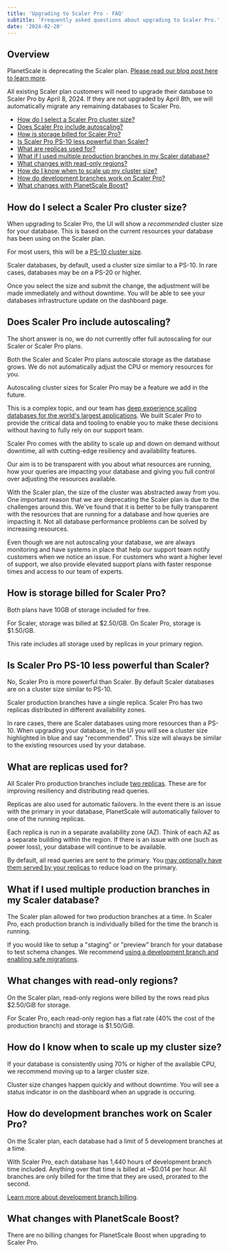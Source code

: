 ```yaml
---
title: 'Upgrading to Scaler Pro - FAQ'
subtitle: 'Frequently asked questions about upgrading to Scaler Pro.'
date: '2024-02-20'
---
```


## Overview

PlanetScale is deprecating the Scaler plan. [Please read our blog post here to learn more](/blog/deprecating-the-scaler-plan).

All existing Scaler plan customers will need to upgrade their database to Scaler Pro by April 8, 2024. If they are not upgraded by April 8th, we will automatically
migrate any remaining databases to Scaler Pro.

- [How do I select a Scaler Pro cluster size?](#how-do-i-select-a-scaler-pro-cluster-size-)
- [Does Scaler Pro include autoscaling?](#does-scaler-pro-include-autoscaling-)
- [How is storage billed for Scaler Pro?](#how-is-storage-billed-for-scaler-pro-)
- [Is Scaler Pro PS-10 less powerful than Scaler?](#is-scaler-pro-ps-10-less-powerful-than-scaler-)
- [What are replicas used for?](#what-are-replicas-used-for-)
- [What if I used multiple production branches in my Scaler database?](#what-if-i-used-multiple-production-branches-in-my-scaler-database-)
- [What changes with read-only regions?](#what-changes-with-read-only-regions-)
- [How do I know when to scale up my cluster size?](#how-do-i-know-when-to-scale-up-my-cluster-size-)
- [How do development branches work on Scaler Pro?](#how-do-development-branches-work-on-scaler-pro-)
- [What changes with PlanetScale Boost?](#what-changes-with-planetscale-boost-)

## How do I select a Scaler Pro cluster size?

When upgrading to Scaler Pro, the UI will show a _recommended_ cluster size for your database. This is based on the current resources your database has been using on the Scaler plan.

For most users, this will be a [PS-10 cluster size](/docs/concepts/planetscale-plans#resource-based-plan).

Scaler databases, by default, used a cluster size similar to a PS-10. In rare cases, databases may be on a PS-20 or higher.

Once you select the size and submit the change, the adjustment will be made immediately and without downtime. You will be able to see your databases infrastructure update on the dashboard page.

## Does Scaler Pro include autoscaling?

The short answer is no, we do not currently offer full autoscaling for our Scaler or Scaler Pro plans.

Both the Scaler and Scaler Pro plans autoscale storage as the database grows. We do not automatically adjust the CPU or memory resources for you.

Autoscaling cluster sizes for Scaler Pro may be a feature we add in the future.

This is a complex topic, and our team has [deep experience scaling databases for the world's largest applications](https://planetscale.com/media/databases-at-scale). We built Scaler Pro to provide the critical data
and tooling to enable you to make these decisions without having to fully rely on our support team.

Scaler Pro comes with the ability to scale up and down on demand without downtime, all with cutting-edge resiliency and availability features.

Our aim is to be transparent with you about what resources are running, how your queries are impacting your database and giving you full control over adjusting the resources available.

With the Scaler plan, the size of the cluster was abstracted away from you. One important reason that we are deprecating the Scaler plan is due to the challenges around this. We've found that it is better to be fully transparent with the resources
that are running for a database and how queries are impacting it. Not all database performance problems can be solved by increasing resources.

Even though we are not autoscaling your database, we are always monitoring and have systems in place that help our support team notify customers
when we notice an issue. For customers who want a higher level of support, we also provide elevated support plans with
faster response times and access to our team of experts.

## How is storage billed for Scaler Pro?

Both plans have 10GB of storage included for free.

For Scaler, storage was billed at $2.50/GB. On Scaler Pro, storage is $1.50/GB.

This rate includes all storage used by replicas in your primary region.

## Is Scaler Pro PS-10 less powerful than Scaler?

No, Scaler Pro is more powerful than Scaler. By default Scaler databases are on a cluster size similar to PS-10.

Scaler production branches have a single replica. Scaler Pro has two replicas distributed in different availability zones.

In rare cases, there are Scaler databases using more resources than a PS-10. When upgrading your database, in the UI you will see a cluster size highlighted in blue and say "recommended". This size will always be similar to the existing
resources used by your database.

## What are replicas used for?

All Scaler Pro production branches include [two replicas](/docs/concepts/replicas). These are for improving resiliency and distributing read queries.

Replicas are also used for automatic failovers. In the event there is an issue with the primary in your database, PlanetScale will automatically failover to one of the running replicas.

Each replica is run in a separate availability zone (AZ). Think of each AZ as a separate building within the region. If there is an issue with one (such as power loss), your database will continue to be available.

By default, all read queries are sent to the primary. You [may optionally have them served by your replicas](/docs/concepts/replicas#how-to-query-replicas) to reduce load on the primary.

## What if I used multiple production branches in my Scaler database?

The Scaler plan allowed for two production branches at a time. In Scaler Pro, each production branch is individually billed for the time the branch is running.

If you would like to setup a "staging" or "preview" branch for your database to test schema changes. We recommend [using a development branch and enabling safe migrations](/docs/concepts/safe-migrations#staging-branches).

## What changes with read-only regions?

On the Scaler plan, read-only regions were billed by the rows read plus $2.50/GiB for storage.

For Scaler Pro, each read-only region has a flat rate (40% the cost of the production branch) and storage is $1.50/GiB.

## How do I know when to scale up my cluster size?

If your database is consistently using 70% or higher of the available CPU, we recommend moving up to a larger cluster size.

Cluster size changes happen quickly and without downtime. You will see a status indicator in on the dashboard when an upgrade is occuring.

## How do development branches work on Scaler Pro?

On the Scaler plan, each database had a limit of 5 development branches at a time.

With Scaler Pro, each database has 1,440 hours of development branch time included. Anything over that time is billed at ~$0.014 per hour. All branches are only billed for the time that they are used, prorated to the second.

[Learn more about development branch billing](/docs/concepts/billing#development-branches).

## What changes with PlanetScale Boost?

There are no billing changes for PlanetScale Boost when upgrading to Scaler Pro.
